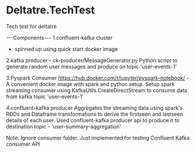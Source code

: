 # Deltatre.TechTest
Tech test for deltatre

---Components---
1.confluent-kafka cluster 
- spinned up using quick start docker image

2.kafka producer - ck-producer/MessageGenerator.py
Python script to generate random user messages and produce on topic 'user-events-1'

3.Pyspark Consumer
https://hub.docker.com/r/jupyter/pyspark-notebook/ - A convenient docker image with spark and python setup.
Setup spark streaming consumer using KafkaUtils.CreateDirectStream to consume data from kafka topic 'user-events-1'

4.confluent-kafka producer 
Aggregates the streaming data using spark's RDDs and Dataframe transformations to derive the firstseen and lastseen details of each user. 
Used confluent-kafka producer api to produce it to destination topic - 'user-summary-aggregation'

Note:
Ignore consumer folder. Just implemented for testing Confluent Kafka consumer API







